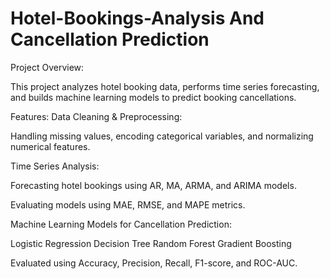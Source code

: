# Hotel-Bookings-Analysis And Cancellation Prediction

Project Overview:

This project analyzes hotel booking data, performs time series forecasting, and builds machine learning models to predict booking cancellations.

Features:
Data Cleaning & Preprocessing:

Handling missing values, encoding categorical variables, and normalizing numerical features.

Time Series Analysis:

Forecasting hotel bookings using AR, MA, ARMA, and ARIMA models.

Evaluating models using MAE, RMSE, and MAPE metrics.

Machine Learning Models for Cancellation Prediction:

Logistic Regression
Decision Tree
Random Forest
Gradient Boosting

Evaluated using Accuracy, Precision, Recall, F1-score, and ROC-AUC.
